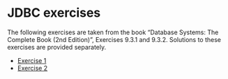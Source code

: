 # JDBC exercises

The following exercises are taken from the book “Database Systems: The
Complete Book (2nd Edition)”, Exercises 9.3.1 and 9.3.2. Solutions to
these exercises are provided separately.

* [Exercise 1](Q1/README.md)
* [Exercise 2](Q2/README.md)

